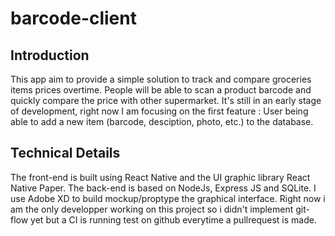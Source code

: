 # barcode-client

## Introduction

This app aim to provide a simple solution to track and compare groceries items prices overtime.
People will be able to scan a product barcode and quickly compare the price with other supermarket.
It's still in an early stage of development, right now I am focusing on the first feature :
User being able to add a new item (barcode, desciption, photo, etc.) to the database.

## Technical Details

The front-end is built using React Native and the UI graphic library React Native Paper.
The back-end is based on NodeJs, Express JS and SQLite.
I use Adobe XD to build mockup/proptype the graphical interface.
Right now i am the only developper working on this project so i didn't implement git-flow yet but a CI is running test on github everytime a pullrequest is made.


